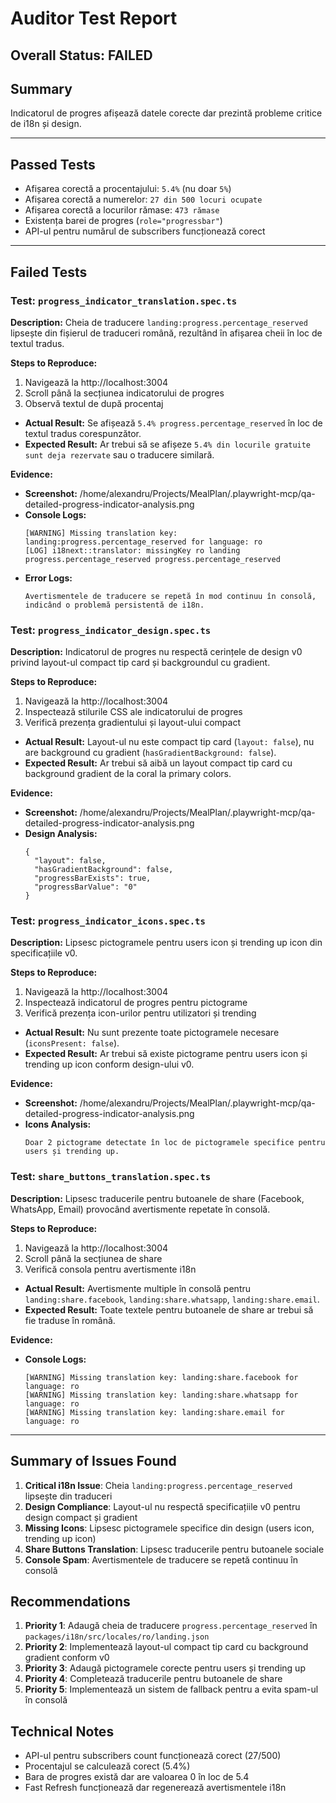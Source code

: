 # Auditor Test Report

## Overall Status: FAILED

## Summary
Indicatorul de progres afișează datele corecte dar prezintă probleme critice de i18n și design.

---

## Passed Tests
- Afișarea corectă a procentajului: `5.4%` (nu doar `5%`)
- Afișarea corectă a numerelor: `27 din 500 locuri ocupate`
- Afișarea corectă a locurilor rămase: `473 rămase`
- Existența barei de progres (`role="progressbar"`)
- API-ul pentru numărul de subscribers funcționează corect

---

## Failed Tests

### Test: `progress_indicator_translation.spec.ts`

**Description:**
Cheia de traducere `landing:progress.percentage_reserved` lipsește din fișierul de traduceri română, rezultând în afișarea cheii în loc de textul tradus.

**Steps to Reproduce:**
1. Navigează la http://localhost:3004
2. Scroll până la secțiunea indicatorului de progres
3. Observă textul de după procentaj

- **Actual Result:** Se afișează `5.4% progress.percentage_reserved` în loc de textul tradus corespunzător.
- **Expected Result:** Ar trebui să se afișeze `5.4% din locurile gratuite sunt deja rezervate` sau o traducere similară.

**Evidence:**
- **Screenshot:** /home/alexandru/Projects/MealPlan/.playwright-mcp/qa-detailed-progress-indicator-analysis.png
- **Console Logs:**
  ```
  [WARNING] Missing translation key: landing:progress.percentage_reserved for language: ro
  [LOG] i18next::translator: missingKey ro landing progress.percentage_reserved progress.percentage_reserved
  ```
- **Error Logs:**
  ```
  Avertismentele de traducere se repetă în mod continuu în consolă, indicând o problemă persistentă de i18n.
  ```

### Test: `progress_indicator_design.spec.ts`

**Description:**
Indicatorul de progres nu respectă cerințele de design v0 privind layout-ul compact tip card și backgroundul cu gradient.

**Steps to Reproduce:**
1. Navigează la http://localhost:3004
2. Inspectează stilurile CSS ale indicatorului de progres
3. Verifică prezența gradientului și layout-ului compact

- **Actual Result:** Layout-ul nu este compact tip card (`layout: false`), nu are background cu gradient (`hasGradientBackground: false`).
- **Expected Result:** Ar trebui să aibă un layout compact tip card cu background gradient de la coral la primary colors.

**Evidence:**
- **Screenshot:** /home/alexandru/Projects/MealPlan/.playwright-mcp/qa-detailed-progress-indicator-analysis.png
- **Design Analysis:**
  ```
  {
    "layout": false,
    "hasGradientBackground": false,
    "progressBarExists": true,
    "progressBarValue": "0"
  }
  ```

### Test: `progress_indicator_icons.spec.ts`

**Description:**
Lipsesc pictogramele pentru users icon și trending up icon din specificațiile v0.

**Steps to Reproduce:**
1. Navigează la http://localhost:3004
2. Inspectează indicatorul de progres pentru pictograme
3. Verifică prezența icon-urilor pentru utilizatori și trending

- **Actual Result:** Nu sunt prezente toate pictogramele necesare (`iconsPresent: false`).
- **Expected Result:** Ar trebui să existe pictograme pentru users icon și trending up icon conform design-ului v0.

**Evidence:**
- **Screenshot:** /home/alexandru/Projects/MealPlan/.playwright-mcp/qa-detailed-progress-indicator-analysis.png
- **Icons Analysis:**
  ```
  Doar 2 pictograme detectate în loc de pictogramele specifice pentru users și trending up.
  ```

### Test: `share_buttons_translation.spec.ts`

**Description:**
Lipsesc traducerile pentru butoanele de share (Facebook, WhatsApp, Email) provocând avertismente repetate în consolă.

**Steps to Reproduce:**
1. Navigează la http://localhost:3004
2. Scroll până la secțiunea de share
3. Verifică consola pentru avertismente i18n

- **Actual Result:** Avertismente multiple în consolă pentru `landing:share.facebook`, `landing:share.whatsapp`, `landing:share.email`.
- **Expected Result:** Toate textele pentru butoanele de share ar trebui să fie traduse în română.

**Evidence:**
- **Console Logs:**
  ```
  [WARNING] Missing translation key: landing:share.facebook for language: ro
  [WARNING] Missing translation key: landing:share.whatsapp for language: ro
  [WARNING] Missing translation key: landing:share.email for language: ro
  ```

---

## Summary of Issues Found

1. **Critical i18n Issue**: Cheia `landing:progress.percentage_reserved` lipsește din traduceri
2. **Design Compliance**: Layout-ul nu respectă specificațiile v0 pentru design compact și gradient
3. **Missing Icons**: Lipsesc pictogramele specifice din design (users icon, trending up icon)
4. **Share Buttons Translation**: Lipsesc traducerile pentru butoanele sociale
5. **Console Spam**: Avertismentele de traducere se repetă continuu în consolă

## Recommendations

1. **Priority 1**: Adaugă cheia de traducere `progress.percentage_reserved` în `packages/i18n/src/locales/ro/landing.json`
2. **Priority 2**: Implementează layout-ul compact tip card cu background gradient conform v0
3. **Priority 3**: Adaugă pictogramele corecte pentru users și trending up
4. **Priority 4**: Completează traducerile pentru butoanele de share
5. **Priority 5**: Implementează un sistem de fallback pentru a evita spam-ul în consolă

## Technical Notes

- API-ul pentru subscribers count funcționează corect (27/500)
- Procentajul se calculează corect (5.4%)
- Bara de progres există dar are valoarea 0 în loc de 5.4
- Fast Refresh funcționează dar regenerează avertismentele i18n